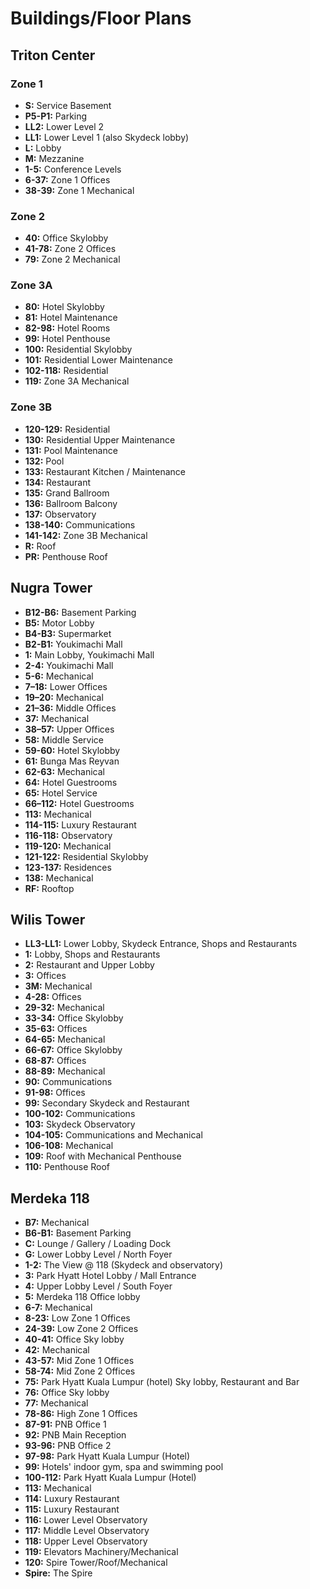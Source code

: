 # Buildings/Floor Plans
## Triton Center
### Zone 1
- **S:** Service Basement
- **P5-P1:** Parking
- **LL2:** Lower Level 2
- **LL1:** Lower Level 1 (also Skydeck lobby)
- **L:** Lobby
- **M:** Mezzanine
- **1-5:** Conference Levels
- **6-37:** Zone 1 Offices
- **38-39:** Zone 1 Mechanical
### Zone 2
- **40:** Office Skylobby
- **41-78:** Zone 2 Offices
- **79:** Zone 2 Mechanical
### Zone 3A
- **80:** Hotel Skylobby
- **81:** Hotel Maintenance
- **82-98:** Hotel Rooms
- **99:** Hotel Penthouse
- **100:** Residential Skylobby
- **101:** Residential Lower Maintenance
- **102-118:** Residential
- **119:** Zone 3A Mechanical
### Zone 3B
- **120-129:** Residential
- **130:** Residential Upper Maintenance
- **131:** Pool Maintenance
- **132:** Pool
- **133:** Restaurant Kitchen / Maintenance
- **134:** Restaurant
- **135:** Grand Ballroom
- **136:** Ballroom Balcony
- **137:** Observatory
- **138-140:** Communications
- **141-142:** Zone 3B Mechanical
- **R:** Roof
- **PR:** Penthouse Roof
## Nugra Tower
- **B12-B6:** Basement Parking
- **B5:** Motor Lobby
- **B4-B3:** Supermarket
- **B2-B1:** Youkimachi Mall
- **1:** Main Lobby, Youkimachi Mall
- **2-4:** Youkimachi Mall
- **5-6:** Mechanical
- **7–18:** Lower Offices
- **19–20:** Mechanical
- **21–36:** Middle Offices
- **37:** Mechanical
- **38–57:** Upper Offices
- **58:** Middle Service
- **59-60:** Hotel Skylobby
- **61:** Bunga Mas Reyvan
- **62-63:** Mechanical
- **64:** Hotel Guestrooms
- **65:** Hotel Service
- **66–112:** Hotel Guestrooms
- **113:** Mechanical
- **114-115:** Luxury Restaurant
- **116-118:** Observatory
- **119-120:** Mechanical
- **121-122:** Residential Skylobby
- **123-137:** Residences
- **138:** Mechanical
- **RF:** Rooftop
## Wilis Tower
- **LL3-LL1:** Lower Lobby, Skydeck Entrance, Shops and Restaurants
- **1:** Lobby, Shops and Restaurants
- **2:** Restaurant and Upper Lobby
- **3:** Offices
- **3M:** Mechanical
- **4-28:** Offices
- **29-32:** Mechanical
- **33-34:** Office Skylobby
- **35-63:** Offices
- **64-65:** Mechanical
- **66-67:** Office Skylobby
- **68-87:** Offices
- **88-89:** Mechanical
- **90:** Communications
- **91-98:** Offices
- **99:** Secondary Skydeck and Restaurant
- **100-102:** Communications
- **103:** Skydeck Observatory
- **104-105:** Communications and Mechanical
- **106-108:** Mechanical
- **109:** Roof with Mechanical Penthouse
- **110:** Penthouse Roof
## Merdeka 118
- **B7:** Mechanical
- **B6-B1:** Basement Parking
- **C:** Lounge / Gallery / Loading Dock
- **G:** Lower Lobby Level / North Foyer
- **1-2:** The View @ 118 (Skydeck and observatory)
- **3:** Park Hyatt Hotel Lobby / Mall Entrance
- **4:** Upper Lobby Level / South Foyer
- **5:** Merdeka 118 Office lobby
- **6-7:** Mechanical
- **8-23:** Low Zone 1 Offices
- **24-39:** Low Zone 2 Offices
- **40-41:** Office Sky lobby
- **42:** Mechanical
- **43-57:** Mid Zone 1 Offices
- **58-74:** Mid Zone 2 Offices
- **75:** Park Hyatt Kuala Lumpur (hotel) Sky lobby, Restaurant and Bar
- **76:** Office Sky lobby
- **77:** Mechanical
- **78-86:** High Zone 1 Offices
- **87-91:** PNB Office 1
- **92:** PNB Main Reception
- **93-96:** PNB Office 2
- **97-98:** Park Hyatt Kuala Lumpur (Hotel)
- **99:** Hotels' indoor gym, spa and swimming pool
- **100-112:** Park Hyatt Kuala Lumpur (Hotel)
- **113:** Mechanical
- **114:** Luxury Restaurant
- **115:** Luxury Restaurant
- **116:** Lower Level Observatory
- **117:** Middle Level Observatory
- **118:** Upper Level Observatory
- **119:** Elevators Machinery/Mechanical
- **120:** Spire Tower/Roof/Mechanical
- **Spire:** The Spire
